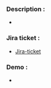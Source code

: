 ### Description :

-

### Jira ticket :

- [Jira-ticket](https://perzoinc.atlassian.net/browse/)

### Demo :

-

